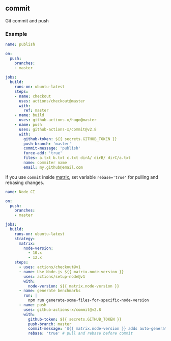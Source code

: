 ## commit

Git commit and push

### Example

```yaml
name: publish

on:
  push:
    branches:
    - master
    
jobs:
  build:
    runs-on: ubuntu-latest
    steps:
    - name: checkout
      uses: actions/checkout@master
      with:
        ref: master
    - name: build
      uses: github-actions-x/hugo@master
    - name: push
      uses: github-actions-x/commit@v2.8
      with:
        github-token: ${{ secrets.GITHUB_TOKEN }}
        push-branch: 'master'
        commit-message: 'publish'
        force-add: 'true'
        files: a.txt b.txt c.txt dirA/ dirB/ dirC/a.txt
        name: commiter name
        email: my.github@email.com 

```

If you use `commit` inside [matrix](https://help.github.com/en/articles/workflow-syntax-for-github-actions#jobsjob_idstrategymatrix), set variable `rebase='true'` for pulling and rebasing changes.

```yaml
name: Node CI

on:
  push:
    branches:
    - master

jobs:
  build:
    runs-on: ubuntu-latest
    strategy:
      matrix:
        node-version:
          - 10.x
          - 12.x
    steps:
      - uses: actions/checkout@v1
      - name: Use Node.js ${{ matrix.node-version }}
        uses: actions/setup-node@v1
        with:
          node-version: ${{ matrix.node-version }}
      - name: generate benchmarks
        run: |
          npm run generate-some-files-for-specific-node-version
      - name: push
        uses: github-actions-x/commit@v2.8
        with:
          github-token: ${{ secrets.GITHUB_TOKEN }}
          push-branch: master
          commit-message: '${{ matrix.node-version }} adds auto-generated benchmarks and bar graph'
          rebase: 'true' # pull and rebase before commit
```
